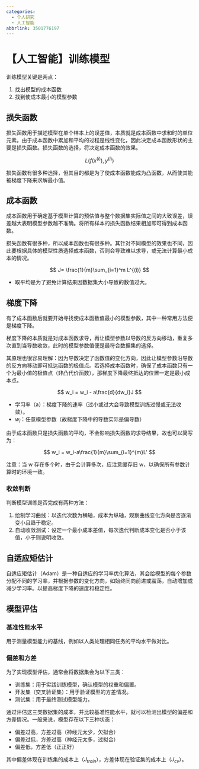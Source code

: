 ```yaml
---
categories:
  - 个人研究
  - 人工智能
abbrlink: 3501776197
---
```

# 【人工智能】训练模型

训练模型关键是两点：

1. 找出模型的成本函数
2. 找到使成本最小的模型参数

## 损失函数

损失函数用于描述模型在单个样本上的误差值，本质就是成本函数中求和时的单位元素。由于成本函数中累加和平均的过程是线性变化，因此决定成本函数形状的主要是损失函数。损失函数的选择，将决定成本函数的效果。

$$
L(f(x^{(i)}),y^{(i)})
$$

损失函数有很多种选择，但其目的都是为了使成本函数能成为凸函数，从而使其能被梯度下降来求解最小值。

## 成本函数

成本函数用于确定基于模型计算的预估值与整个数据集实际值之间的大致误差，误差越大表明模型参数越不准确。将所有样本的损失函数结果相加即可得到成本函数。

损失函数有很多种，所以成本函数也有很多种。其针对不同模型的效果也不同，因此要根据具体的模型性质选择成本函数，否则会导致难以求导，或无法计算最小成本的情况。

$$
J= \frac{1}{m}\sum_{i=1}^m L^{(i)}
$$

- 取平均是为了避免计算结果因数据集大小导致的数值过大。

## 梯度下降

有了成本函数后就要开始寻找使成本函数值最小的模型参数，其中一种常用方法便是梯度下降。

梯度下降的本质就是对成本函数求导，再让模型参数以导数的反方向移动，重复多次直到当导数收敛，此时的模型参数值便是最符合数据集的选择。

其原理也很容易理解：因为导数决定了函数值的变化方向，因此让模型参数沿导数的反方向移动即可抵达函数的极值点。若选择成本函数时，确保了成本函数只有一个为最小值的极值点（非凸代价函数），那梯度下降最终抵达的位置一定是最小成本点。

$$
w_i = w_i - a\frac{d}{dw_i}J
$$

- 学习率（a）：梯度下降的速率（过小或过大会导致模型训练过慢或无法收敛）。
- $w_i$：任意模型参数（故梯度下降中的导数实际是偏导数）

由于成本函数只是损失函数的平均，不会影响损失函数的求导结果，故也可以简写为：

$$
w_i = w_i-a\frac{1}{m}\sum_{i=1}^{m}L'
$$

注意：当 w 存在多个时，由于会计算多次，应注意缓存旧 w，以确保所有参数计算时的环境一致。

### 收敛判断

判断模型训练是否完成有两种方法：

1. 绘制学习曲线：以迭代次数为横轴，成本为纵轴，观察曲线变化方向是否逐渐变小且趋于稳定。
2. 自动收敛测试：设定一个最小成本差值，每次迭代判断成本变化是否小于该值，小于则说明收敛。

## 自适应矩估计

自适应矩估计（Adam）是一种自适应的学习率优化算法，其会给模型的每个参数分配不同的学习率，并根据参数的变化方向，如始终同向前进或震荡，自动增加或减少学习率。以提高梯度下降的速度和稳定性。

## 模型评估

### 基准性能水平

用于测量模型能力的基线，例如以人类处理相同任务的平均水平做对比。

### 偏差和方差

为了实现模型评估，通常会将数据集会为以下三类：

- 训练集：用于实践训练模型，确认模型的权重和偏置。
- 开发集（交叉验证集）：用于验证模型的方差情况。
- 测试集：用于最终测试模型能力。

通过评估这三类数据集的成本，并比较基准性能水平，就可以检测出模型的偏差和方差情况。一般来说，模型存在以下三种状态：

- 偏差过高，方差过高（神经元太少，欠拟合）
- 偏差过低，方差过高（神经元太多，过拟合）
- 偏差低，方差低（正正好）

其中偏差体现在训练集的成本上（$J_{train}$），方差体现在验证集的成本上（$J_{cv}$）。